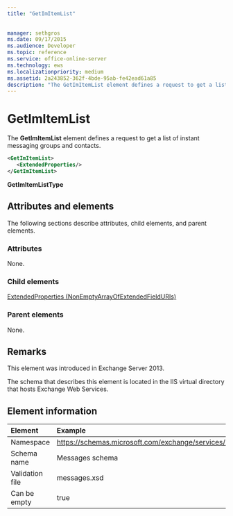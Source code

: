 ```yaml
---
title: "GetImItemList"
 
 
manager: sethgros
ms.date: 09/17/2015
ms.audience: Developer
ms.topic: reference
ms.service: office-online-server
ms.technology: ews
ms.localizationpriority: medium
ms.assetid: 2a243852-362f-4bde-95ab-fe42ead61a85
description: "The GetImItemList element defines a request to get a list of instant messaging groups and contacts."
---
```


# GetImItemList

The **GetImItemList** element defines a request to get a list of instant messaging groups and contacts. 
  
```XML
<GetImItemList>
   <ExtendedProperties/>
</GetImItemList>
```

 **GetImItemListType**
## Attributes and elements

The following sections describe attributes, child elements, and parent elements.
  
### Attributes

None.
  
### Child elements

[ExtendedProperties (NonEmptyArrayOfExtendedFieldURIs)](extendedproperties-nonemptyarrayofextendedfielduris.md)
  
### Parent elements

None.
  
## Remarks

This element was introduced in Exchange Server 2013.
  
The schema that describes this element is located in the IIS virtual directory that hosts Exchange Web Services.
  
## Element information

| Element | Example |
|:-----|:-----|
|Namespace  <br/> |https://schemas.microsoft.com/exchange/services/2006/messages  <br/> |
|Schema name  <br/> |Messages schema  <br/> |
|Validation file  <br/> |messages.xsd  <br/> |
|Can be empty  <br/> |true  <br/> |
   

